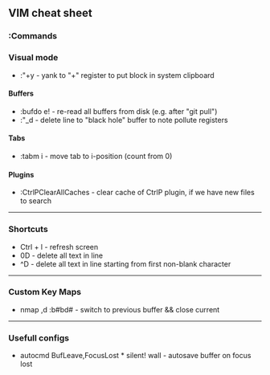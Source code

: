 ## VIM cheat sheet

### :Commands

### Visual mode
* :"+y - yank to "+" register to put block in system clipboard

#### Buffers
* :bufdo e! - re-read all buffers from disk (e.g. after "git pull")
* :"_d - delete line to "black hole" buffer to note pollute registers

#### Tabs
* :tabm i - move tab to i-position (count from 0)

#### Plugins
* :CtrlPClearAllCaches - clear cache of CtrlP plugin, if we have new files to search

* * *

### Shortcuts

* Ctrl + l - refresh screen
* 0D - delete all text in line
* ^D - delete all text in line starting from first non-blank character

* * *

### Custom Key Maps

* nmap ,d :b#<bar>bd#<CR> - switch to previous buffer && close current

* * *

### Usefull configs

* autocmd BufLeave,FocusLost * silent! wall - autosave buffer on focus lost
